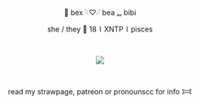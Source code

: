 <p align="center">
🍒 bex 𓆩♡𓆪  bea ₒᵣ bibi
<p align="center">
she / they 🦈 18  ⌇  XNTP  ⌇  pisces  
  
   ⠀⠀⠀ ⠀⠀ ⠀  ⠀⠀⠀ ⠀⠀ ⠀ ⠀⠀⠀      <p align="center">
   ![](https://komarev.com/ghpvc/?username=starrynightzz&color=0041c2&style=flat&label=stars)
 </p>  ⠀
 <p align="center">
 read my strawpage, patreon or pronounscc for info 𐂯
